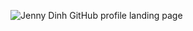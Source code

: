 
![Jenny Dinh GitHub profile landing page](https://thatjenster.github.io/thatjenster/githubProfile.gif)

